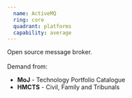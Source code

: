 ```yaml
---
  name: ActiveMQ
  ring: core
  quadrant: platforms
  capability: average
---
```

Open source message broker.
<br/><br/>Demand from: <ul><li><strong>MoJ</strong> - Technology Portfolio Catalogue</li><li><strong>HMCTS</strong> - Civil, Family and Tribunals</li></ul>